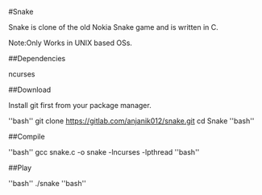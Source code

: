 #Snake

Snake is clone of the old Nokia Snake game and is written in C.

Note:Only Works in UNIX based OSs.

##Dependencies

ncurses

##Download

Install git first from your package manager.

''bash''
git clone https://gitlab.com/anjanik012/snake.git
cd Snake
''bash''

##Compile

''bash''
gcc snake.c -o snake -lncurses -lpthread
''bash''

##Play

''bash''
./snake
''bash''

